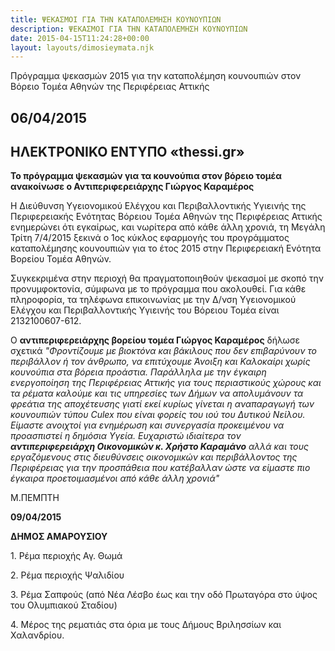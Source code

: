 ```yaml
---
title: ΨΕΚΑΣΜΟΙ ΓΙΑ ΤΗΝ ΚΑΤΑΠΟΛΕΜΗΣΗ ΚΟΥΝΟΥΠΙΩΝ
description: ΨΕΚΑΣΜΟΙ ΓΙΑ ΤΗΝ ΚΑΤΑΠΟΛΕΜΗΣΗ ΚΟΥΝΟΥΠΙΩΝ
date: 2015-04-15T11:24:28+00:00
layout: layouts/dimosieymata.njk
---
```

Πρόγραμμα ψεκασμών 2015 για την καταπολέμηση κουνουπιών στον Βόρειο Τομέα Αθηνών της Περιφέρειας Αττικής
<!-- excerpt -->
## 06/04/2015

## ΗΛΕΚΤΡΟΝΙΚΟ ΕΝΤΥΠΟ «thessi.gr»

**Το πρόγραμμα ψεκασμών για τα κουνούπια στον βόρειο τομέα ανακοίνωσε ο Αντιπεριφερειάρχης Γιώργος Καραμέρος**

Η Διεύθυνση Υγειονομικού Ελέγχου και Περιβαλλοντικής Υγιεινής της Περιφερειακής Ενότητας Βόρειου Τομέα Αθηνών της Περιφέρειας Αττικής ενημερώνει ότι εγκαίρως, και νωρίτερα από κάθε άλλη χρονιά, τη Μεγάλη Τρίτη 7/4/2015 ξεκινά ο 1ος κύκλος εφαρμογής του προγράμματος καταπολέμησης κουνουπιών για το έτος 2015 στην Περιφερειακή Ενότητα Βορείου Τομέα Αθηνών.

Συγκεκριμένα στην περιοχή θα πραγματοποιηθούν ψεκασμοί με σκοπό την προνυμφοκτονία, σύμφωνα με το πρόγραμμα που ακολουθεί. Για κάθε πληροφορία, τα τηλέφωνα επικοινωνίας με την Δ/νση Υγειονομικού Ελέγχου και Περιβαλλοντικής Υγιεινής του Βόρειου Τομέα είναι 2132100607-612.

Ο **αντιπεριφερειάρχης βορείου τομέα Γιώργος Καραμέρος** δήλωσε σχετικά *"Φροντίζουμε με βιοκτόνα και βάκιλους που δεν επιβαρύνουν το περιβάλλον ή τον άνθρωπο, να επιτύχουμε Άνοιξη και Καλοκαίρι χωρίς κουνούπια στα βόρεια προάστια. Παράλληλα με την έγκαιρη ενεργοποίηση της Περιφέρειας Αττικής για τους περιαστικούς χώρους και τα ρέματα καλούμε και τις υπηρεσίες των Δήμων να απολυμάνουν τα φρεάτια της αποχέτευσης γιατί εκεί κυρίως γίνεται η αναπαραγωγή των κουνουπιών τύπου* *Culex* *που είναι φορείς του ιού του Δυτικού Νείλου. Είμαστε ανοιχτοί για ενημέρωση και συνεργασία προκειμένου να προασπιστεί η δημόσια Υγεία. Ευχαριστώ ιδιαίτερα τον **αντιπεριφερειάρχη Οικονομικών κ. Χρήστο Καραμάνο** αλλά και τους εργαζόμενους στις διευθύνσεις οικονομικών και περιβάλλοντος της Περιφέρειας για την προσπάθεια που κατέβαλλαν ώστε να είμαστε πιο έγκαιρα προετοιμασμένοι από κάθε άλλη χρονιά"*

 M.ΠΕΜΠΤΗ

**09/04/2015**

  **ΔΗΜΟΣ ΑΜΑΡΟΥΣΙΟΥ**

  1\. Ρέμα περιοχής Αγ. Θωμά

  2\. Ρέμα περιοχής Ψαλιδίου

  3\. Ρέμα Σαπφούς (από Νέα Λέσβο έως και την οδό Πρωταγόρα στο ύψος του Ολυμπιακού Σταδίου)

  4\. Μέρος της ρεματιάς στα όρια με τους Δήμους Βριλησσίων και Χαλανδρίου.
